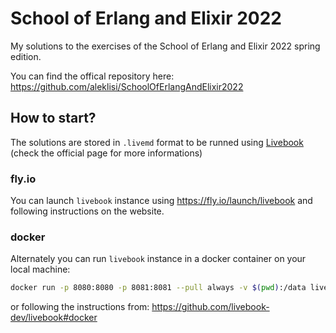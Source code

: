 # School of Erlang and Elixir 2022
My solutions to the exercises of the School of Erlang and Elixir 2022 spring edition.

You can find the offical repository here: https://github.com/aleklisi/SchoolOfErlangAndElixir2022

## How to start?

The solutions are stored in `.livemd` format to be runned using [Livebook](https://livebook.dev/) (check the official page for more informations)

### fly.io
You can launch `livebook` instance using https://fly.io/launch/livebook and following instructions on the website.

### docker
Alternately you can run `livebook` instance in a docker container on your local machine:

```bash
docker run -p 8080:8080 -p 8081:8081 --pull always -v $(pwd):/data livebook/livebook
```

or following the instructions from: https://github.com/livebook-dev/livebook#docker
